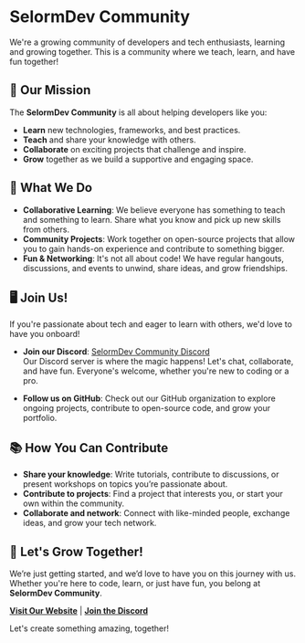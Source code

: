 # SelormDev Community

We're a growing community of developers and tech enthusiasts, learning and growing together. This is a community where we teach, learn, and have fun together!

## 🎯 Our Mission

The **SelormDev Community** is all about helping developers like you:
- **Learn** new technologies, frameworks, and best practices.
- **Teach** and share your knowledge with others.
- **Collaborate** on exciting projects that challenge and inspire.
- **Grow** together as we build a supportive and engaging space.

## 🤝 What We Do

- **Collaborative Learning**: We believe everyone has something to teach and something to learn. Share what you know and pick up new skills from others.
- **Community Projects**: Work together on open-source projects that allow you to gain hands-on experience and contribute to something bigger.
- **Fun & Networking**: It's not all about code! We have regular hangouts, discussions, and events to unwind, share ideas, and grow friendships.

## 🖥️ Join Us!

If you're passionate about tech and eager to learn with others, we'd love to have you onboard!

- **Join our Discord**: [SelormDev Community Discord](https://discord.gg/qybCqkRwpH)  
  Our Discord server is where the magic happens! Let's chat, collaborate, and have fun. Everyone's welcome, whether you're new to coding or a pro.
  
- **Follow us on GitHub**: Check out our GitHub organization to explore ongoing projects, contribute to open-source code, and grow your portfolio.

## 📚 How You Can Contribute

- **Share your knowledge**: Write tutorials, contribute to discussions, or present workshops on topics you’re passionate about.
- **Contribute to projects**: Find a project that interests you, or start your own within the community.
- **Collaborate and network**: Connect with like-minded people, exchange ideas, and grow your tech network.

## 🚀 Let's Grow Together!

We’re just getting started, and we’d love to have you on this journey with us. Whether you're here to code, learn, or just have fun, you belong at **SelormDev Community**.

[**Visit Our Website**](https://selormdev.com) | [**Join the Discord**](https://discord.gg/qybCqkRwpH)

Let's create something amazing, together!
